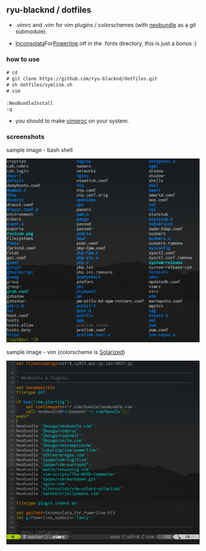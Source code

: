 ## ryu-blacknd / dotfiles

- .vimrc and .vim for vim plugins / colorschemes (with [neobundle](https://github.com/Shougo/neobundle.vim) as a git submodule).

- [Inconsolata](http://levien.com/type/myfonts/inconsolata.html)For[Powerline](https://github.com/Lokaltog/vim-powerline).otf in the .fonts directory, this is just a bonus :)


### how to use

    # cd
    # git clone https://github.com/ryu-blacknd/dotfiles.git
    # sh dotfiles/symlink.sh
    # vim

    :NeoBundleInstall
    :q

- you should to make [vimproc](https://github.com/Shougo/vimproc) on your system.


### screenshots

sample image - bash shell

![shell sample](https://github.com/ryu-blacknd/dotfiles/raw/master/screenshot_shell.png)

sample image - vim (colorscheme is [Solarized](https://github.com/altercation/vim-colors-solarized))

![vim sample](https://github.com/ryu-blacknd/dotfiles/raw/master/screenshot_vim.png)

